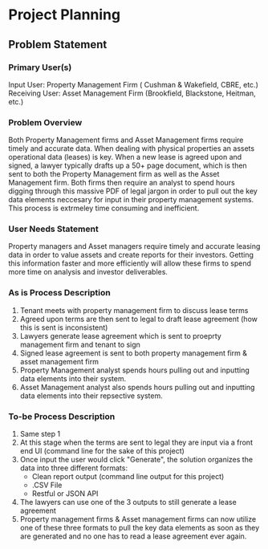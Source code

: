 # Project Planning

## Problem Statement

### Primary User(s)

Input User: Property Management Firm ( Cushman & Wakefield, CBRE, etc.)              
Receiving User: Asset Management Firm (Brookfield, Blackstone, Heitman, etc.)

### Problem Overview

Both Property Management firms and Asset Management firms require timely and 
accurate data. When dealing with physical properties an assets operational 
data (leases) is key. When a new lease is agreed upon and signed, a lawyer typically
drafts up a 50+ page document, which is then sent to both the Property Management
firm as well as the Asset Management firm. Both firms then require an analyst to
spend hours digging through this massive PDF of legal jargon in order to pull out the key data
elements neccesary for input in their property management systems. This process is extrmeley time
consuming and inefficient.

### User Needs Statement

Property managers and Asset managers require timely and accurate leasing data in 
order to value assets and create reports for their investors. Getting this information
faster and more efficiently will allow these firms to spend more time on analysis 
and investor deliverables.

### As is Process Description
1. Tenant meets with property management firm to discuss lease terms
2. Agreed upon terms are then sent to legal to draft lease agreement (how this is sent is inconsistent)
3. Lawyers generate lease agreement which is sent to proeprty management firm and tenant to sign
4. Signed lease agreement is sent to both property management firm & asset management firm
5. Property Management analyst spends hours pulling out and inputting data elements into their system.
6. Asset Management analyst also spends hours pulling out and inputting data elements into their repsective system.

### To-be Process Description
1. Same step 1
2. At this stage when the terms are sent to legal they are input via a front end UI
(command line for the sake of this project)
3. Once input the user would click "Generate", the solution organizes the data into three different formats: 
    + Clean report output (command line output for this project)
    + .CSV File
    + Restful or JSON API
7. The lawyers can use one of the 3 outputs to still generate a lease agreement
8. Property management firms & Asset management firms can now utilize one of these
three formats to pull the key data elements as soon as they are generated and no one has to read a lease agreement
ever again.
